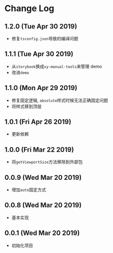 # Change Log

## 1.2.0 (Tue Apr 30 2019)

-   修复`tsconfig.json`导致的编译问题

## 1.1.1 (Tue Apr 30 2019)

-   从`storybook`换成`xy-manual-tools`来管理 demo
-   改进`demo`

## 1.1.0 (Mon Apr 29 2019)

-   修复固定逻辑, `absolute`样式时候无法正确固定问题
-   将样式移到顶层

## 1.0.1 (Fri Apr 26 2019)

-   更新依赖

## 1.0.0 (Fri Mar 22 2019)

-   将`getViewportSize`方法移除到外部包

## 0.0.9 (Wed Mar 20 2019)

-   增加`auto`固定方式

## 0.0.8 (Wed Mar 20 2019)

-   基本实现

## 0.0.1 (Wed Mar 20 2019)

-   初始化项目
